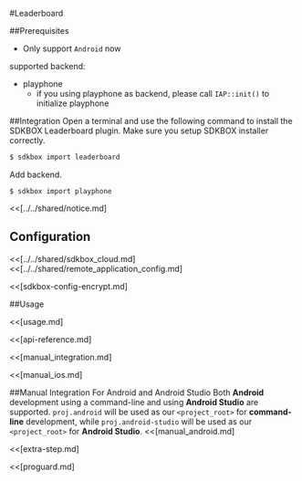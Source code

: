 <!--
Include Base: /Users/jtsm/Chukong-Inc/pr/en/src/leaderboard/v3-cpp
-->

#Leaderboard

##Prerequisites
* Only support `Android` now

supported backend:
- playphone
    + if you using playphone as backend, please call `IAP::init()` to initialize playphone

##Integration
Open a terminal and use the following command to install the SDKBOX Leaderboard plugin. Make sure you setup SDKBOX installer correctly.
```bash
$ sdkbox import leaderboard
```

Add backend.
```
$ sdkbox import playphone
```

<<[../../shared/notice.md]

## Configuration
<<[../../shared/sdkbox_cloud.md]
<<[../../shared/remote_application_config.md]

<<[sdkbox-config-encrypt.md]

##Usage

<<[usage.md]

<<[api-reference.md]

<<[manual_integration.md]

<<[manual_ios.md]

##Manual Integration For Android and Android Studio
Both __Android__ development using a command-line and using __Android Studio__ are supported. `proj.android` will be used as our `<project_root>` for __command-line__ development, while `proj.android-studio` will be used as our `<project_root>` for __Android Studio__.
<<[manual_android.md]

<<[extra-step.md]

<<[proguard.md]
